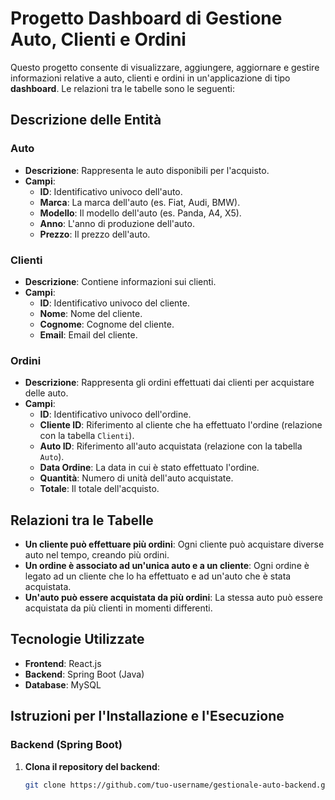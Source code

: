 # Progetto Dashboard di Gestione Auto, Clienti e Ordini

Questo progetto consente di visualizzare, aggiungere, aggiornare e gestire informazioni relative a auto, clienti e ordini in un'applicazione di tipo **dashboard**. Le relazioni tra le tabelle sono le seguenti:

## Descrizione delle Entità

### Auto
- **Descrizione**: Rappresenta le auto disponibili per l'acquisto.
- **Campi**:
  - **ID**: Identificativo univoco dell'auto.
  - **Marca**: La marca dell'auto (es. Fiat, Audi, BMW).
  - **Modello**: Il modello dell'auto (es. Panda, A4, X5).
  - **Anno**: L'anno di produzione dell'auto.
  - **Prezzo**: Il prezzo dell'auto.
  
### Clienti
- **Descrizione**: Contiene informazioni sui clienti.
- **Campi**:
  - **ID**: Identificativo univoco del cliente.
  - **Nome**: Nome del cliente.
  - **Cognome**: Cognome del cliente.
  - **Email**: Email del cliente.

### Ordini
- **Descrizione**: Rappresenta gli ordini effettuati dai clienti per acquistare delle auto.
- **Campi**:
  - **ID**: Identificativo univoco dell'ordine.
  - **Cliente ID**: Riferimento al cliente che ha effettuato l'ordine (relazione con la tabella `Clienti`).
  - **Auto ID**: Riferimento all'auto acquistata (relazione con la tabella `Auto`).
  - **Data Ordine**: La data in cui è stato effettuato l'ordine.
  - **Quantità**: Numero di unità dell'auto acquistate.
  - **Totale**: Il totale dell'acquisto.

## Relazioni tra le Tabelle

- **Un cliente può effettuare più ordini**: Ogni cliente può acquistare diverse auto nel tempo, creando più ordini.
- **Un ordine è associato ad un'unica auto e a un cliente**: Ogni ordine è legato ad un cliente che lo ha effettuato e ad un'auto che è stata acquistata.
- **Un'auto può essere acquistata da più ordini**: La stessa auto può essere acquistata da più clienti in momenti differenti.

## Tecnologie Utilizzate

- **Frontend**: React.js
- **Backend**: Spring Boot (Java)
- **Database**: MySQL

## Istruzioni per l'Installazione e l'Esecuzione

### Backend (Spring Boot)

1. **Clona il repository del backend**:
   ```bash
   git clone https://github.com/tuo-username/gestionale-auto-backend.git
